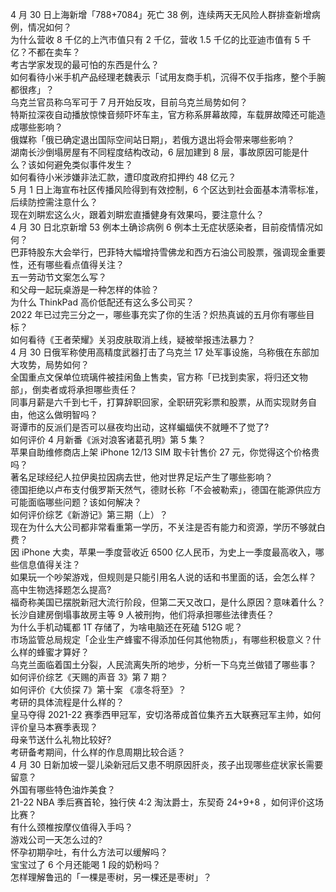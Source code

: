 4 月 30 日上海新增「788+7084」死亡 38 例，连续两天无风险人群排查新增病例，情况如何？  
为什么营收 8 千亿的上汽市值只有 2 千亿，营收 1.5 千亿的比亚迪市值有 5 千亿？不都在卖车？  
考古学家发现的最可怕的东西是什么？  
如何看待小米手机产品经理老魏表示「试用友商手机，沉得不仅手指疼，整个手腕都很疼」？  
乌克兰官员称乌军可于 7 月开始反攻，目前乌克兰局势如何？  
特斯拉深夜自动播放惊悚音频吓坏车主，官方称系屏幕故障，车载屏故障还可能造成哪些影响？  
俄媒称「俄已确定退出国际空间站日期」，若俄方退出将会带来哪些影响？  
湖南长沙倒塌房屋有不同程度结构改动，6 层加建到 8 层，事故原因可能是什么？该如何避免类似事件发生？  
如何看待小米涉嫌非法汇款，遭印度政府扣押约 48 亿元？  
5 月 1 日上海宣布社区传播风险得到有效控制，6 个区达到社会面基本清零标准，后续防控需注意什么？  
现在刘畊宏这么火，跟着刘畊宏直播健身有效果吗，要注意什么？  
4 月 30 日北京新增 53 例本土确诊病例 6 例本土无症状感染者，目前疫情情况如何？  
巴菲特股东大会举行，巴菲特大幅增持雪佛龙和西方石油公司股票，强调现金重要性，还有哪些看点值得关注？  
五一劳动节文案怎么写？  
和父母一起玩桌游是一种怎样的体验？  
为什么 ThinkPad 高价低配还有这么多公司买？  
2022 年已过完三分之一，哪些事充实了你的生活？炽热真诚的五月你有哪些目标？  
如何看待《王者荣耀》关羽皮肤取消上线，疑被举报违法暴力？  
4 月 30 日俄军称使用高精度武器打击了乌克兰 17 处军事设施，乌称俄在东部加大攻势，局势如何？  
全国重点文保单位琉璃件被挂闲鱼上售卖，官方称「已找到卖家，将归还文物部」，倒卖者或将承担哪些责任？  
同事月薪是六千到七千，打算辞职回家，全职研究彩票和股票，从而实现财务自由，他这么做明智吗？  
哥谭市的反派们是否可以昼夜均出动，这样蝙蝠侠不就睡不了觉了?  
如何评价 4 月新番《派对浪客诸葛孔明》第 5 集？  
苹果自助维修商店上架 iPhone 12/13 SIM 取卡针售价 27 元，你觉得这个价格贵吗？  
著名足球经纪人拉伊奥拉因病去世，他对世界足坛产生了哪些影响？  
德国拒绝以卢布支付俄罗斯天然气，德财长称「不会被勒索」，德国在能源供应方可能面临哪些问题？该如何解决？  
如何评价综艺《新游记》第三期（上）？  
现在为什么大公司都非常看重第一学历，不关注是否有能力和资源，学历不够就白费？  
因 iPhone 大卖，苹果一季度营收近 6500 亿人民币，为史上一季度最高收入，哪些信息值得关注？  
如果玩一个吵架游戏，但规则是只能引用名人说的话和书里面的话，会怎么样？  
高中生物选择题怎么提高?  
福奇称美国已摆脱新冠大流行阶段，但第二天又改口，是什么原因？意味着什么？  
长沙自建房倒塌事故房主等 9 人被刑拘，他们将承担哪些法律责任？  
为什么手机动辄都 1T 存储了，为啥电脑还在死磕 512G 呢？  
市场监管总局规定「企业生产蜂蜜不得添加任何其他物质」，有哪些积极意义？什么样的蜂蜜才算好？  
乌克兰面临着国土分裂，人民流离失所的地步，分析一下乌克兰做错了哪些事？  
如何评价综艺《天赐的声音 3》第 7 期？  
如何评价《大侦探 7》第十案 《凛冬将至》？  
考研的具体流程是什么样的？  
皇马夺得 2021-22 赛季西甲冠军，安切洛蒂成首位集齐五大联赛冠军主帅，如何评价皇马本赛季表现？  
母亲节送什么礼物比较好?  
考研备考期间，什么样的作息周期比较合适？  
4 月 30 日新加坡一婴儿染新冠后又患不明原因肝炎，孩子出现哪些症状家长需要留意？  
外国有哪些特色油炸美食？  
21-22 NBA 季后赛首轮，独行侠 4:2 淘汰爵士，东契奇 24+9+8 ，如何评价这场比赛？  
有什么颈椎按摩仪值得入手吗？  
游戏公司一天怎么过的?  
怀孕初期孕吐，有什么方法可以缓解吗？  
宝宝过了 6 个月还能喝 1 段的奶粉吗？  
怎样理解鲁迅的「一棵是枣树，另一棵还是枣树」？  
